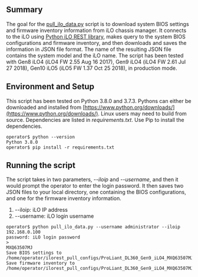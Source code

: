 ## Summary
The goal for the [pull_ilo_data.py](https://github.com/nlin24/ilorest_pull_data/blob/master/pull_ilo_data.py) script is to download system BIOS settings and firmware inventory information from iLO chassis manager. It connects to the iLO using [Python iLO REST library](https://github.com/HewlettPackard/python-ilorest-library), makes query to the system BIOS configurations and firmware inventory, and then downloads and saves the information in JSON file format. The name of the resulting JSON file contains the system model and the iLO name. The script has been tested with Gen8 iLO4 (iLO4 FW 2.55 Aug 16 2017), Gen9 iLO4 (iLO4 FW 2.61 Jul 27 2018), Gen10 iLO5 (iLO5 FW 1.37 Oct 25 2018), in production mode.
 
## Environment and Setup
This script has been tested on Python 3.8.0 and 3.7.3. Pythons can either be downloaded and installed from [https://www.python.org/downloads/](https://www.python.org/downloads/). Linux users may need to build from source.
Dependencies are listed in _requirements.txt_. Use Pip to install the dependencies.
```
operator$ python --version
Python 3.8.0
operator$ pip install -r requirements.txt
```
## Running the script
The script takes in two parameters, _--iloip_ and _--username_, and then it would prompt the operator to enter the login password. It then saves two JSON files to your local directory, one containing the BIOS configurations, and one for the firmware inventory information.
1. --iloip: iLO IP address
2. --username: iLO login username
```
operator$ python pull_ilo_data.py --username administrator --iloip 192.168.0.100
password: iLO login password
> 
MXQ63507MJ
Save BIOS settings to /home/operator/ilorest_pull_configs/ProLiant_DL360_Gen9_iLO4_MXQ63507MJ_bios.json
Save firmware inventory to /home/operator/ilorest_pull_configs/ProLiant_DL360_Gen9_iLO4_MXQ63507MJ_firmware_inventory.json
 
```
 
